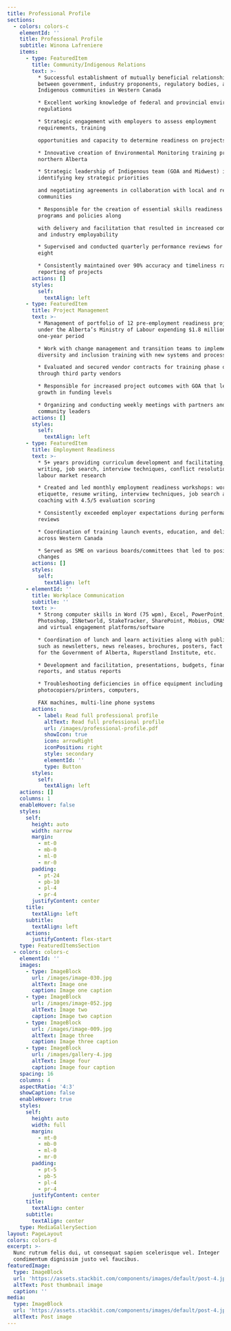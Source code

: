 ```yaml
---
title: Professional Profile
sections:
  - colors: colors-c
    elementId: ''
    title: Professional Profile
    subtitle: Winona Lafreniere
    items:
      - type: FeaturedItem
        title: Community/Indigenous Relations
        text: >-
          * Successful establishment of mutually beneficial relationships
          between government, industry proponents, regulatory bodies, and
          Indigenous communities in Western Canada

          * Excellent working knowledge of federal and provincial environmental
          regulations

          * Strategic engagement with employers to assess employment
          requirements, training

          opportunities and capacity to determine readiness on projects

          * Innovative creation of Environmental Monitoring training program in
          northern Alberta

          * Strategic leadership of Indigenous team (GOA and Midwest) in
          identifying key strategic priorities

          and negotiating agreements in collaboration with local and regional
          communities

          * Responsible for the creation of essential skills readiness training
          programs and policies along

          with delivery and facilitation that resulted in increased community
          and industry employability

          * Supervised and conducted quarterly performance reviews for a team of
          eight

          * Consistently maintained over 90% accuracy and timeliness rates in
          reporting of projects
        actions: []
        styles:
          self:
            textAlign: left
      - type: FeaturedItem
        title: Project Management
        text: >-
          * Management of portfolio of 12 pre-employment readiness projects
          under the Alberta’s Ministry of Labour expending $1.8 million over a
          one-year period

          * Work with change management and transition teams to implement
          diversity and inclusion training with new systems and processes

          * Evaluated and secured vendor contracts for training phase of project
          through third party vendors

          * Responsible for increased project outcomes with GOA that led to 30%
          growth in funding levels

          * Organizing and conducting weekly meetings with partners and other
          community leaders
        actions: []
        styles:
          self:
            textAlign: left
      - type: FeaturedItem
        title: Employment Readiness
        text: >-
          * 5+ years providing curriculum development and facilitating, resume
          writing, job search, interview techniques, conflict resolution and
          labour market research

          * Created and led monthly employment readiness workshops: workplace
          etiquette, resume writing, interview techniques, job search and
          coaching with 4.5/5 evaluation scoring

          * Consistently exceeded employer expectations during performance
          reviews

          * Coordination of training launch events, education, and delivery
          across Western Canada

          * Served as SME on various boards/committees that led to positive
          changes
        actions: []
        styles:
          self:
            textAlign: left
      - elementId: ''
        title: Workplace Communication
        subtitle: ''
        text: >-
          * Strong computer skills in Word (75 wpm), Excel, PowerPoint, Outlook,
          Photoshop, ISNetworld, StakeTracker, SharePoint, Mobius, CMAS, Keto,
          and virtual engagement platforms/software

          * Coordination of lunch and learn activities along with publications
          such as newsletters, news releases, brochures, posters, fact sheets
          for the Government of Alberta, Ruperstland Institute, etc.

          * Development and facilitation, presentations, budgets, financial
          reports, and status reports

          * Troubleshooting deficiencies in office equipment including
          photocopiers/printers, computers,

          FAX machines, multi-line phone systems
        actions:
          - label: Read full professional profile
            altText: Read full professional profile
            url: /images/professional-profile.pdf
            showIcon: true
            icon: arrowRight
            iconPosition: right
            style: secondary
            elementId: ''
            type: Button
        styles:
          self:
            textAlign: left
    actions: []
    columns: 1
    enableHover: false
    styles:
      self:
        height: auto
        width: narrow
        margin:
          - mt-0
          - mb-0
          - ml-0
          - mr-0
        padding:
          - pt-24
          - pb-10
          - pl-4
          - pr-4
        justifyContent: center
      title:
        textAlign: left
      subtitle:
        textAlign: left
      actions:
        justifyContent: flex-start
    type: FeaturedItemsSection
  - colors: colors-c
    elementId: ''
    images:
      - type: ImageBlock
        url: /images/image-030.jpg
        altText: Image one
        caption: Image one caption
      - type: ImageBlock
        url: /images/image-052.jpg
        altText: Image two
        caption: Image two caption
      - type: ImageBlock
        url: /images/image-009.jpg
        altText: Image three
        caption: Image three caption
      - type: ImageBlock
        url: /images/gallery-4.jpg
        altText: Image four
        caption: Image four caption
    spacing: 16
    columns: 4
    aspectRatio: '4:3'
    showCaption: false
    enableHover: true
    styles:
      self:
        height: auto
        width: full
        margin:
          - mt-0
          - mb-0
          - ml-0
          - mr-0
        padding:
          - pt-5
          - pb-5
          - pl-4
          - pr-4
        justifyContent: center
      title:
        textAlign: center
      subtitle:
        textAlign: center
    type: MediaGallerySection
layout: PageLayout
colors: colors-d
excerpt: >-
  Nunc rutrum felis dui, ut consequat sapien scelerisque vel. Integer
  condimentum dignissim justo vel faucibus.
featuredImage:
  type: ImageBlock
  url: 'https://assets.stackbit.com/components/images/default/post-4.jpeg'
  altText: Post thumbnail image
  caption: ''
media:
  type: ImageBlock
  url: 'https://assets.stackbit.com/components/images/default/post-4.jpeg'
  altText: Post image
---
```

